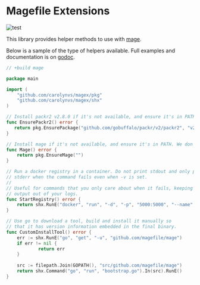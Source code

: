 # Magefile Extensions

![test](https://github.com/carolynvs/magex/workflows/test/badge.svg)

This library provides helper methods to use with [mage](https://magefile.org).

Below is a sample of the type of helpers available. Full examples and
documentation is on [godoc](https://godoc.org/github.com/carolynvs/magex).

```go
// +build mage

package main

import (
	"github.com/carolynvs/magex/pkg"
	"github.com/carolynvs/magex/shx"
)

// Install packr2 v2.8.0 if it's not available, and ensure it's in PATH.
func EnsurePackr2() error {
   return pkg.EnsurePackage("github.com/gobuffalo/packr/v2/packr2", "v2.8.0", "version")
}

// Install mage if it's not available, and ensure it's in PATH. We don't care which version
func Mage() error {
    return pkg.EnsureMage("")
}

// Run a docker registry in a container. Do not print stdout and only print
// stderr when the command fails even when -v is set.
//
// Useful for commands that you only care about when it fails, keeping unhelpful
// output out of your logs.
func StartRegistry() error {
    return shx.RunE("docker", "run", "-d", "-p", "5000:5000", "--name", "registry", "registry:2")
}

// Use go to download a tool, build and install it manually so 
// that it has version information embedded in the final binary.
func CustomInstallTool() error {
	err := shx.RunE("go", "get", "-u", "github.com/magefile/mage")
	if err != nil {
    		return err
	}
    
	src := filepath.Join(GOPATH(), "src/github.com/magefile/mage")
	return shx.Command("go", "run", "bootstrap.go").In(src).RunE()
}
```
